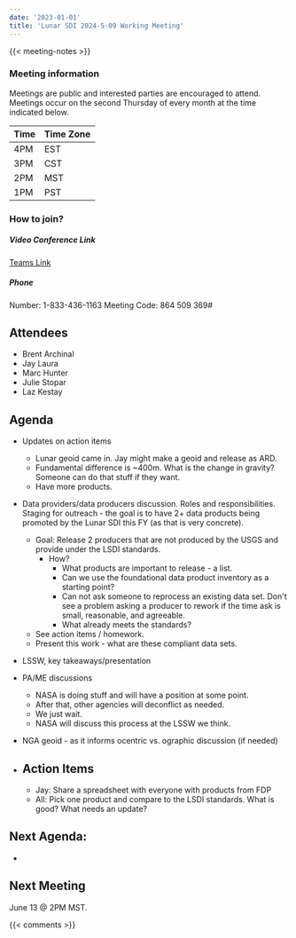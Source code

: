 ```yaml
---
date: '2023-01-01'
title: 'Lunar SDI 2024-5-09 Working Meeting'
---
```


{{<  meeting-notes >}}

### Meeting information
Meetings are public and interested parties are encouraged to attend. Meetings occur on the second Thursday of every month at the time indicated below.

| Time | Time Zone |
|------|-----------|
| 4PM  | EST |
| 3PM  | CST |
| 2PM  | MST |
| 1PM  | PST | 

### How to join?

##### Video Conference Link
[Teams Link](https://teams.microsoft.com/l/meetup-join/19%3ameeting_NjM0MzI5NGUtZDI1ZS00YWVjLWI1MTctYjUzZTU4OTVlNWIz%40thread.v2/0?context=%7b%22Tid%22%3a%220693b5ba-4b18-4d7b-9341-f32f400a5494%22%2c%22Oid%22%3a%22c27c6e98-e45a-45ff-aea5-7f10d6fe67c1%22%7d)

##### Phone
Number: 1-833-436-1163
Meeting Code: 864 509 369#

## Attendees
- Brent Archinal
- Jay Laura
- Marc Hunter
- Julie Stopar
- Laz Kestay



## Agenda
- Updates on action items
  - Lunar geoid came in. Jay might make a geoid and release as ARD.
  - Fundamental difference is ~400m. What is the change in gravity? Someone can do that stuff if they want.
  - Have more products.
- Data providers/data producers discussion. Roles and responsibilities. Staging for outreach - the goal is to have 2+ data products being promoted by the Lunar SDI this FY (as that is very concrete).
  - Goal: Release 2 producers that are not produced by the USGS and provide under the LSDI standards.
    - How?
      - What products are important to release - a list.
      - Can we use the foundational data product inventory as a starting point?
      - Can not ask someone to reprocess an existing data set. Don't see a problem asking a producer to rework if the time ask is small, reasonable, and agreeable.
      - What already meets the standards?
  - See action items / homework.
  - Present this work - what are these compliant data sets. 
- LSSW, key takeaways/presentation 
- PA/ME discussions
  - NASA is doing stuff and will have a position at some point.
  - After that, other agencies will deconflict as needed.
  - We just wait.
  - NASA will discuss this process at the LSSW we think.
- NGA geoid - as it informs ocentric vs. ographic discussion (if needed)

- ## Action Items
  - Jay: Share a spreadsheet with everyone with products from FDP
  - All: Pick one product and compare to the LSDI standards. What is good? What needs an update?


## Next Agenda:
- 

## Next Meeting
June 13 @ 2PM MST.

{{< comments >}}
